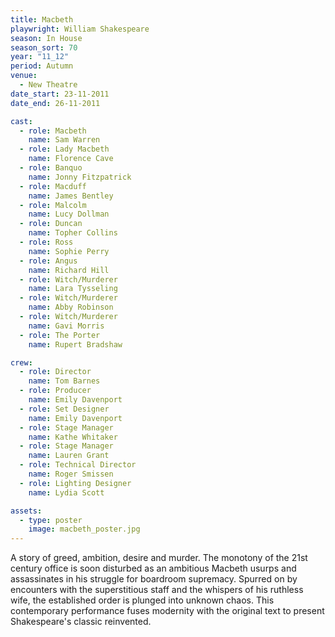 ```yaml
---
title: Macbeth
playwright: William Shakespeare
season: In House
season_sort: 70
year: "11_12"
period: Autumn
venue:
  - New Theatre
date_start: 23-11-2011
date_end: 26-11-2011

cast:
  - role: Macbeth
    name: Sam Warren
  - role: Lady Macbeth
    name: Florence Cave
  - role: Banquo
    name: Jonny Fitzpatrick
  - role: Macduff
    name: James Bentley
  - role: Malcolm
    name: Lucy Dollman
  - role: Duncan
    name: Topher Collins
  - role: Ross
    name: Sophie Perry
  - role: Angus
    name: Richard Hill
  - role: Witch/Murderer
    name: Lara Tysseling
  - role: Witch/Murderer
    name: Abby Robinson
  - role: Witch/Murderer
    name: Gavi Morris
  - role: The Porter
    name: Rupert Bradshaw

crew:
  - role: Director
    name: Tom Barnes
  - role: Producer
    name: Emily Davenport
  - role: Set Designer
    name: Emily Davenport
  - role: Stage Manager
    name: Kathe Whitaker
  - role: Stage Manager
    name: Lauren Grant
  - role: Technical Director
    name: Roger Smissen
  - role: Lighting Designer
    name: Lydia Scott

assets:
  - type: poster
    image: macbeth_poster.jpg
---
```


A story of greed, ambition, desire and murder. The monotony of the 21st century office is soon disturbed as an ambitious Macbeth usurps and assassinates in his struggle for boardroom supremacy. Spurred on by encounters with the superstitious staff and the whispers of his ruthless wife, the established order is plunged into unknown chaos. This contemporary performance fuses modernity with the original text to present Shakespeare's classic reinvented.